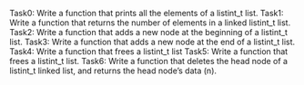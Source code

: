 Task0: Write a function that prints all the elements of a listint_t list.
Task1: Write a function that returns the number of elements in a linked listint_t list.
Task2: Write a function that adds a new node at the beginning of a listint_t list.
Task3: Write a function that adds a new node at the end of a listint_t list.
Task4: Write a function that frees a listint_t list
Task5: Write a function that frees a listint_t list.
Task6: Write a function that deletes the head node of a listint_t linked list, and returns the head node’s data (n).
